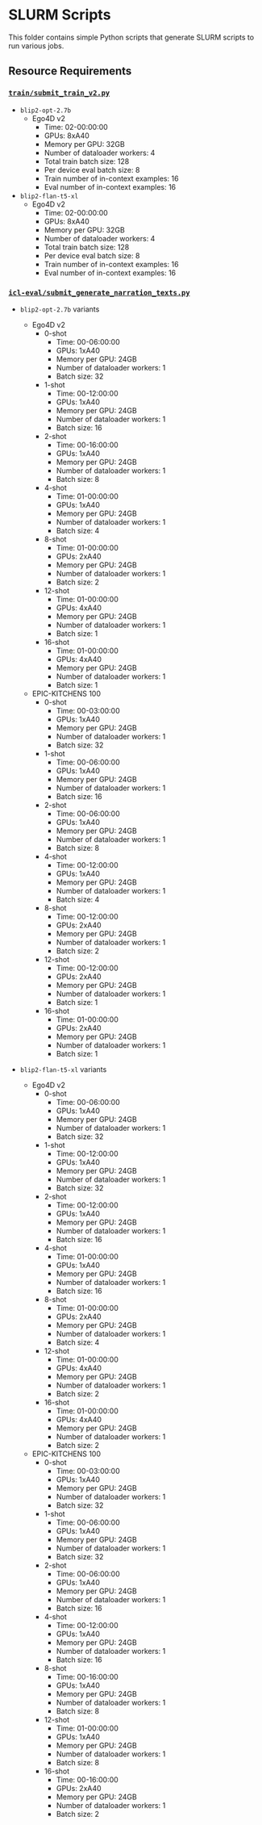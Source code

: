 # SLURM Scripts

This folder contains simple Python scripts that generate SLURM scripts to run various jobs.

## Resource Requirements

### [`train/submit_train_v2.py`](train/submit_train_v2.py)

- `blip2-opt-2.7b`
  - Ego4D v2
    - Time: 02-00:00:00
    - GPUs: 8xA40
    - Memory per GPU: 32GB
    - Number of dataloader workers: 4
    - Total train batch size: 128
    - Per device eval batch size: 8
    - Train number of in-context examples: 16
    - Eval number of in-context examples: 16
- `blip2-flan-t5-xl`
  - Ego4D v2
    - Time: 02-00:00:00
    - GPUs: 8xA40
    - Memory per GPU: 32GB
    - Number of dataloader workers: 4
    - Total train batch size: 128
    - Per device eval batch size: 8
    - Train number of in-context examples: 16
    - Eval number of in-context examples: 16

### [`icl-eval/submit_generate_narration_texts.py`](icl-eval/submit_generate_narration_texts.py)

- `blip2-opt-2.7b` variants

  - Ego4D v2
    - 0-shot
      - Time: 00-06:00:00
      - GPUs: 1xA40
      - Memory per GPU: 24GB
      - Number of dataloader workers: 1
      - Batch size: 32
    - 1-shot
      - Time: 00-12:00:00
      - GPUs: 1xA40
      - Memory per GPU: 24GB
      - Number of dataloader workers: 1
      - Batch size: 16
    - 2-shot
      - Time: 00-16:00:00
      - GPUs: 1xA40
      - Memory per GPU: 24GB
      - Number of dataloader workers: 1
      - Batch size: 8
    - 4-shot
      - Time: 01-00:00:00
      - GPUs: 1xA40
      - Memory per GPU: 24GB
      - Number of dataloader workers: 1
      - Batch size: 4
    - 8-shot
      - Time: 01-00:00:00
      - GPUs: 2xA40
      - Memory per GPU: 24GB
      - Number of dataloader workers: 1
      - Batch size: 2
    - 12-shot
      - Time: 01-00:00:00
      - GPUs: 4xA40
      - Memory per GPU: 24GB
      - Number of dataloader workers: 1
      - Batch size: 1
    - 16-shot
      - Time: 01-00:00:00
      - GPUs: 4xA40
      - Memory per GPU: 24GB
      - Number of dataloader workers: 1
      - Batch size: 1
  - EPIC-KITCHENS 100
    - 0-shot
      - Time: 00-03:00:00
      - GPUs: 1xA40
      - Memory per GPU: 24GB
      - Number of dataloader workers: 1
      - Batch size: 32
    - 1-shot
      - Time: 00-06:00:00
      - GPUs: 1xA40
      - Memory per GPU: 24GB
      - Number of dataloader workers: 1
      - Batch size: 16
    - 2-shot
      - Time: 00-06:00:00
      - GPUs: 1xA40
      - Memory per GPU: 24GB
      - Number of dataloader workers: 1
      - Batch size: 8
    - 4-shot
      - Time: 00-12:00:00
      - GPUs: 1xA40
      - Memory per GPU: 24GB
      - Number of dataloader workers: 1
      - Batch size: 4
    - 8-shot
      - Time: 00-12:00:00
      - GPUs: 2xA40
      - Memory per GPU: 24GB
      - Number of dataloader workers: 1
      - Batch size: 2
    - 12-shot
      - Time: 00-12:00:00
      - GPUs: 2xA40
      - Memory per GPU: 24GB
      - Number of dataloader workers: 1
      - Batch size: 1
    - 16-shot
      - Time: 01-00:00:00
      - GPUs: 2xA40
      - Memory per GPU: 24GB
      - Number of dataloader workers: 1
      - Batch size: 1

- `blip2-flan-t5-xl` variants

  - Ego4D v2
    - 0-shot
      - Time: 00-06:00:00
      - GPUs: 1xA40
      - Memory per GPU: 24GB
      - Number of dataloader workers: 1
      - Batch size: 32
    - 1-shot
      - Time: 00-12:00:00
      - GPUs: 1xA40
      - Memory per GPU: 24GB
      - Number of dataloader workers: 1
      - Batch size: 32
    - 2-shot
      - Time: 00-12:00:00
      - GPUs: 1xA40
      - Memory per GPU: 24GB
      - Number of dataloader workers: 1
      - Batch size: 16
    - 4-shot
      - Time: 01-00:00:00
      - GPUs: 1xA40
      - Memory per GPU: 24GB
      - Number of dataloader workers: 1
      - Batch size: 16
    - 8-shot
      - Time: 01-00:00:00
      - GPUs: 2xA40
      - Memory per GPU: 24GB
      - Number of dataloader workers: 1
      - Batch size: 4
    - 12-shot
      - Time: 01-00:00:00
      - GPUs: 4xA40
      - Memory per GPU: 24GB
      - Number of dataloader workers: 1
      - Batch size: 2
    - 16-shot
      - Time: 01-00:00:00
      - GPUs: 4xA40
      - Memory per GPU: 24GB
      - Number of dataloader workers: 1
      - Batch size: 2
  - EPIC-KITCHENS 100
    - 0-shot
      - Time: 00-03:00:00
      - GPUs: 1xA40
      - Memory per GPU: 24GB
      - Number of dataloader workers: 1
      - Batch size: 32
    - 1-shot
      - Time: 00-06:00:00
      - GPUs: 1xA40
      - Memory per GPU: 24GB
      - Number of dataloader workers: 1
      - Batch size: 32
    - 2-shot
      - Time: 00-06:00:00
      - GPUs: 1xA40
      - Memory per GPU: 24GB
      - Number of dataloader workers: 1
      - Batch size: 16
    - 4-shot
      - Time: 00-12:00:00
      - GPUs: 1xA40
      - Memory per GPU: 24GB
      - Number of dataloader workers: 1
      - Batch size: 16
    - 8-shot
      - Time: 00-16:00:00
      - GPUs: 1xA40
      - Memory per GPU: 24GB
      - Number of dataloader workers: 1
      - Batch size: 8
    - 12-shot
      - Time: 01-00:00:00
      - GPUs: 1xA40
      - Memory per GPU: 24GB
      - Number of dataloader workers: 1
      - Batch size: 8
    - 16-shot
      - Time: 00-16:00:00
      - GPUs: 2xA40
      - Memory per GPU: 24GB
      - Number of dataloader workers: 1
      - Batch size: 2
